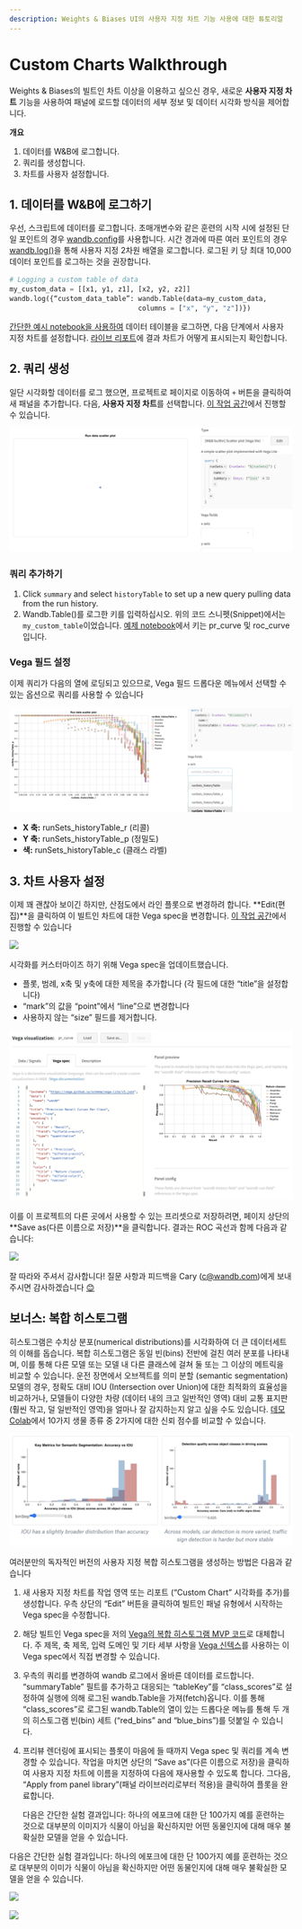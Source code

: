 ```yaml
---
description: Weights & Biases UI의 사용자 지정 차트 기능 사용에 대한 튜토리얼
---
```


# Custom Charts Walkthrough

Weights & Biases의 빌트인 차트 이상을 이용하고 싶으신 경우, 새로운 **사용자 지정 차트** 기능을 사용하여 패널에 로드할 데이터의 세부 정보 및 데이터 시각화 방식을 제어합니다.

 **개요**

1. 데이터를 W&B에 로그합니다.
2. 쿼리를 생성합니다.
3. 차트를 사용자 설정합니다.

## 1.  **데이터를 W&B에 로그하기**

우선, 스크립트에 데이터를 로그합니다. 초매개변수와 같은 훈련의 시작 시에 설정된 단일 포인트의 경우 [wandb.config](https://docs.wandb.ai/v/ko/library/config)를 사용합니다. 시간 경과에 따른 여러 포인트의 경우 [wandb.log\(\)](https://docs.wandb.ai/v/ko/library/log)을 통해 사용자 지정 2차원 배열을 로그합니다. 로그된 키 당 최대 10,000 데이터 포인트를 로그하는 것을 권장합니다.

```python
# Logging a custom table of data
my_custom_data = [[x1, y1, z1], [x2, y2, z2]]
wandb.log({“custom_data_table”: wandb.Table(data=my_custom_data,
                                columns = ["x", "y", "z"])})
```

[간단한 예시 notebook을 사용하여](https://bit.ly/custom-charts-colab) 데이터 테이블을 로그하면, 다음 단계에서 사용자 지정 차트를 설정합니다. [라이브 리포트](https://app.wandb.ai/demo-team/custom-charts/reports/Custom-Charts--VmlldzoyMTk5MDc)에 결과 차트가 어떻게 표시되는지 확인합니다.

## 2. **쿼리 생성**

일단 시각화할 데이터를 로그 했으면, 프로젝트로 페이지로 이동하여 `+` 버튼을 클릭하여 새 패널을 추가합니다. 다음, **사용자 지정 차트**를 선택합니다. [이 작업 공간](https://app.wandb.ai/demo-team/custom-charts)에서 진행할 수 있습니다.

![ &#xAD6C;&#xC131; &#xC900;&#xBE44;&#xAC00; &#xB41C; &#xC0C8;&#xB85C;&#xC6B4; &#xBE48; &#xC0AC;&#xC6A9;&#xC790; &#xC9C0;&#xC815; &#xCC28;&#xD2B8;](../../../.gitbook/assets/screen-shot-2020-08-28-at-7.41.37-am.png)

###  **쿼리 추가하기**

1. Click `summary` and select `historyTable` to set up a new query pulling data from the run history. 
2. Wandb.Table\(\)를 로그한 키를 입력하십시오. 위의 코드 스니펫\(Snippet\)에서는 `my_custom_table`이었습니다. [예제 notebook](https://bit.ly/custom-charts-colab)에서 키는 pr\_curve 및 roc\_curve입니다.

###  **Vega 필드 설정**

 이제 쿼리가 다음의 열에 로딩되고 있으므로, Vega 필드 드롭다운 메뉴에서 선택할 수 있는 옵션으로 쿼리를 사용할 수 있습니다

![Vega &#xD544;&#xB4DC; &#xC124;&#xC815;&#xC744; &#xC704;&#xD574; &#xCFFC;&#xB9AC; &#xACB0;&#xACFC;&#xC5D0;&#xC11C; &#xC5F4; &#xB04C;&#xC5B4;&#xC624;&#xAE30;](../../../.gitbook/assets/screen-shot-2020-08-28-at-8.04.39-am.png)

* **X 축:** runSets\_historyTable\_r \(리콜\)
* **Y 축:** runSets\_historyTable\_p \(정밀도\)
* **색:** runSets\_historyTable\_c \(클래스 라벨\)

## 3. **차트 사용자 설정**

 이제 꽤 괜찮아 보이긴 하지만, 산점도에서 라인 플롯으로 변경하려 합니다. **Edit\(편집\)**을 클릭하여 이 빌트인 차트에 대한 Vega spec을 변경합니다. [이 작업 공간](https://app.wandb.ai/demo-team/custom-charts)에서 진행할 수 있습니다

![](https://paper-attachments.dropbox.com/s_5FCA7E5A968820ADD0CD5402B4B0F71ED90882B3AC586103C1A96BF845A0EAC7_1597442115525_Screen+Shot+2020-08-14+at+2.52.24+PM.png)

 시각화를 커스터마이즈 하기 위해 Vega spec을 업데이트했습니다.

* 플롯, 범례, x축 및 y축에 대한 제목을 추가합니다 \(각 필드에 대한 “title”을 설정합니다\)
* “mark”의 값을 “point”에서 “line”으로 변경합니다
* 사용하지 않는 “size” 필드를 제거합니다.

![](../../../.gitbook/assets/customize-vega-spec-for-pr-curve.png)

이를 이 프로젝트의 다른 곳에서 사용할 수 있는 프리셋으로 저장하려면, 페이지 상단의 **Save as\(다른 이름으로 저장\)**을 클릭합니다. 결과는 ROC 곡선과 함께 다음과 같습니다:

![](https://paper-attachments.dropbox.com/s_5FCA7E5A968820ADD0CD5402B4B0F71ED90882B3AC586103C1A96BF845A0EAC7_1597442868347_Screen+Shot+2020-08-14+at+3.07.30+PM.png)

잘 따라와 주셔서 감사합니다! 질문 사항과 피드백을 Cary \(c@wandb.com\)에게 보내주시면 감사하겠습니다 [😊](https://emojipedia.org/smiling-face-with-smiling-eyes/)​

##  **보너스: 복합 히스토그램**

히스토그램은 수치상 분포\(numerical distributions\)를 시각화하여 더 큰 데이터세트의 이해를 돕습니다. 복합 히스토그램은 동일 빈\(bins\) 전반에 걸친 여러 분포를 나타내며, 이를 통해 다른 모델 또는 모델 내 다른 클래스에 걸쳐 둘 또는 그 이상의 메트릭을 비교할 수 있습니다. 운전 장면에서 오브젝트를 의미 분할 \(semantic segmentation\) 모델의 경우, 정확도 대비 IOU \(Intersection over Union\)에 대한 최적화의 효율성을 비교하거나, 모델들이 다양한 차량 \(데이터 내의 크고 일반적인 영역\) 대비 교통 표지판 \(훨씬 작고, 덜 일반적인 영역\)을 얼마나 잘 감지하는지 알고 싶을 수도 있습니다. [데모 Colab](https://bit.ly/custom-charts-colab)에서 10가지 생물 종류 중 2가지에 대한 신뢰 점수를 비교할 수 있습니다.

![](../../../.gitbook/assets/screen-shot-2020-08-28-at-7.19.47-am.png)

 여러분만의 독자적인 버전의 사용자 지정 복합 히스토그램을 생성하는 방법은 다음과 같습니다

1. 새 사용자 지정 차트를 작업 영역 또는 리포트 \(“Custom Chart” 시각화를 추가\)를 생성합니다. 우측 상단의 “Edit” 버튼을 클릭하여 빌트인 패널 유형에서 시작하는 Vega spec을 수정합니다.
2. 해당 빌트인 Vega spec을 저의 [Vega의 복합 히스토그램 MVP 코드](https://gist.github.com/staceysv/9bed36a2c0c2a427365991403611ce21)로 대체합니다. 주 제목, 축 제목, 입력 도메인 및 기타 세부 사항을 [Vega 신텍스](https://vega.github.io/)를 사용하는 이 Vega spec에서 직접 변경할 수 있습니다.
3. 우측의 쿼리를 변경하여 wandb 로그에서 올바른 데이터를 로드합니다. “summaryTable” 필트를 추가하고 대응되는 “tableKey”를 “class\_scores”로 설정하여 실행에 의해 로그된 wandb.Table을 가져\(fetch\)옵니다. 이를 통해 “class\_scores”로 로그된 wandb.Table의 열이 있는 드롭다운 메뉴를 통해 두 개의 히스토그램 빈\(bin\) 세트 \(“red\_bins” and “blue\_bins”\)를 덧붙일 수 있습니다.
4. 프리뷰 렌더링에 표시되는 플롯이 마음에 들 때까지 Vega spec 및 쿼리를 계속 변경할 수 있습니다. 작업을 마치면 상단의 “Save as”\(다른 이름으로 저장\)을 클릭하여 사용자 지정 차트에 이름을 지정하여 다음에 재사용할 수 있도록 합니다. 그다음, “Apply from panel library”\(패널 라이브러리로부터 적용\)을 클릭하여 플롯을 완료합니다.

   다음은 간단한 실험 결과입니다: 하나의 에포크에 대한 단 100가지 예를 훈련하는 것으로 대부분의 이미지가 식물이 아님을 확신하지만 어떤 동물인지에 대해 매우 불확실한 모델을 얻을 수 있습니다.  

 다음은 간단한 실험 결과입니다: 하나의 에포크에 대한 단 100가지 예를 훈련하는 것으로 대부분의 이미가 식물이 아님을 확신하지만 어떤 동물인지에 대해 매우 불확실한 모델을 얻을 수 있습니다.

![](https://paper-attachments.dropbox.com/s_5FCA7E5A968820ADD0CD5402B4B0F71ED90882B3AC586103C1A96BF845A0EAC7_1598376315319_Screen+Shot+2020-08-25+at+10.24.49+AM.png)

![](https://paper-attachments.dropbox.com/s_5FCA7E5A968820ADD0CD5402B4B0F71ED90882B3AC586103C1A96BF845A0EAC7_1598376160845_Screen+Shot+2020-08-25+at+10.08.11+AM.png)

